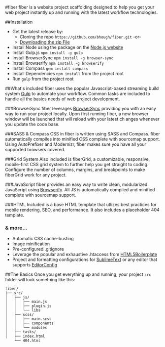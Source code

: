 #fiber
fiber is a website project scaffolding designed to help you get your web project instantly up and running with the latest workflow technologies. 

##Installation
* Get the latest release by:
    * Cloning the repo `https://github.com/bhough/fiber.git` -or-
    * [Downloading the zip File](https://github.com/bhough/fiber/archive/master.zip)
* Install Node using the package on the [Node.js website](https://nodejs.org/)
* Install Gulp.js `npm install -g gulp`
* Install BrowserSync `npm install -g browser-sync`
* Install Browserify `npm install -g browserify`
* Install Compass `gem install compass`
* Install Dependencies `npm install` from the project root
* Run `gulp` from the project root

##What's included
fiber uses the popular Javascript-based streaming build system [Gulp](http://gulpjs.com/) to automate your workflow. Common tasks are included to handle all the basics needs of web project development.

###BrowserSync
fiber leverages [BrowserSync](http://www.browsersync.io/) providing you with an easy way to run your project locally. Upon first running fiber, a new browser window will be launched that will reload with your latest ch anges whenever you update the code base.

###SASS & Compass
CSS in fiber is written using SASS and Compass. fiber automatically compiles into minified CSS complete with sourcemap support. Using AutoPrefixer and Modernizr, fiber makes sure you have all your supported browsers covered.

###Grid System
Also included is fiberGrid, a customizable, responsive, mobile-first CSS grid system to further help you get straight to coding. Configure the number of columns, margins, and breakpoints to make fiberGrid work for any project.

###JavaScript
fiber provides an easy way to write clean, modularized JavaScript using [Browserify](http://browserify.org/). All JS is automatically compiled and minified complete with sourcemap support.

###HTML
Included is a base HTML template that utlizes best practices for mobile rendering, SEO, and performance. It also includes a placeholder 404 template.

### & more...
* Automatic CSS cache-busting
* Image minification
* Pre-configured .gitignore
* Leverage the popular and exhaustive .htaccess from [HTML5Boilerplate](https://github.com/h5bp/html5-boilerplate/blob/v5.0.0/dist/doc/misc.md#server-configuration)
* Project and formatting configurations for [SublimeText](http://www.sublimetext.com/) or any editor that supports [EditorConfig](http://editorconfig.org/)

##The Basics
Once you get everything up and running, your project `src` folder will look something like this:

```
fiber/
├── src/
│   ├── js/
│   │   ├── main.js
│   │   ├── plugin.js
│   │   └── libs
│   ├── scss/
│   │   ├── main.scss
│   │   ├── components
│   │   └── modules
│   ├── tasks/
│   ├── index.html
    └── 404.html
```


